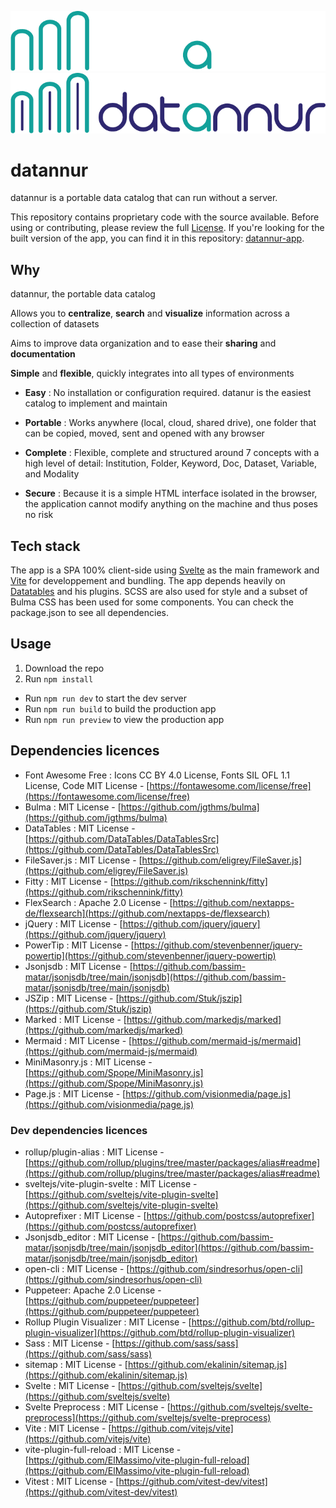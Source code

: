 ![datannur logo](./public/data/img/main_banner_dark.png#gh-dark-mode-only)
![datannur logo](./public/data/img/main_banner.png#gh-light-mode-only)

# datannur

datannur is a portable data catalog that can run without a server.

This repository contains proprietary code with the source available. Before using or contributing, please review the full [License](LICENSE.md).
If you're looking for the built version of the app, you can find it in this repository: [datannur-app](https://github.com/bassim-matar/datannur-app).


## Why

datannur, the portable data catalog

Allows you to **centralize**, **search** and **visualize** information across a collection of datasets

Aims to improve data organization and to ease their **sharing** and **documentation**

**Simple** and **flexible**, quickly integrates into all types of environments

- **Easy** :
  No installation or configuration required. datanur is the easiest catalog to implement and maintain

- **Portable** :
  Works anywhere (local, cloud, shared drive), one folder that can be copied, moved, sent and opened with any browser

- **Complete** :
  Flexible, complete and structured around 7 concepts with a high level of detail: Institution, Folder, Keyword, Doc, Dataset, Variable, and Modality

- **Secure** :
  Because it is a simple HTML interface isolated in the browser, the application cannot modify anything on the machine and thus poses no risk

## Tech stack

The app is a SPA 100% client-side using [Svelte](https://github.com/sveltejs/svelte) as the main framework
and [Vite](https://github.com/vitejs/vite) for developpement and bundling.
The app depends heavily on [Datatables](https://datatables.net) and his plugins.
SCSS are also used for style and a subset of Bulma CSS has been used for some components. You can check the package.json to see all dependencies.

## Usage

1. Download the repo
2. Run `npm install`

- Run `npm run dev` to start the dev server
- Run `npm run build` to build the production app
- Run `npm run preview` to view the production app

## Dependencies licences

- Font Awesome Free : Icons CC BY 4.0 License, Fonts SIL OFL 1.1 License, Code MIT License - [https://fontawesome.com/license/free](https://fontawesome.com/license/free)
- Bulma : MIT License - [https://github.com/jgthms/bulma](https://github.com/jgthms/bulma)
- DataTables : MIT License - [https://github.com/DataTables/DataTablesSrc](https://github.com/DataTables/DataTablesSrc)
- FileSaver.js : MIT License - [https://github.com/eligrey/FileSaver.js](https://github.com/eligrey/FileSaver.js)
- Fitty : MIT License - [https://github.com/rikschennink/fitty](https://github.com/rikschennink/fitty)
- FlexSearch : Apache 2.0 License - [https://github.com/nextapps-de/flexsearch](https://github.com/nextapps-de/flexsearch)
- jQuery : MIT License - [https://github.com/jquery/jquery](https://github.com/jquery/jquery)
- PowerTip : MIT License - [https://github.com/stevenbenner/jquery-powertip](https://github.com/stevenbenner/jquery-powertip)
- Jsonjsdb : MIT License - [https://github.com/bassim-matar/jsonjsdb/tree/main/jsonjsdb](https://github.com/bassim-matar/jsonjsdb/tree/main/jsonjsdb)
- JSZip : MIT License - [https://github.com/Stuk/jszip](https://github.com/Stuk/jszip)
- Marked : MIT License - [https://github.com/markedjs/marked](https://github.com/markedjs/marked)
- Mermaid : MIT License - [https://github.com/mermaid-js/mermaid](https://github.com/mermaid-js/mermaid)
- MiniMasonry.js : MIT License - [https://github.com/Spope/MiniMasonry.js](https://github.com/Spope/MiniMasonry.js)
- Page.js : MIT License - [https://github.com/visionmedia/page.js](https://github.com/visionmedia/page.js)

### Dev dependencies licences

- rollup/plugin-alias : MIT License - [https://github.com/rollup/plugins/tree/master/packages/alias#readme](https://github.com/rollup/plugins/tree/master/packages/alias#readme)
- sveltejs/vite-plugin-svelte : MIT License - [https://github.com/sveltejs/vite-plugin-svelte](https://github.com/sveltejs/vite-plugin-svelte)
- Autoprefixer : MIT License - [https://github.com/postcss/autoprefixer](https://github.com/postcss/autoprefixer)
- Jsonjsdb_editor : MIT License - [https://github.com/bassim-matar/jsonjsdb/tree/main/jsonjsdb_editor](https://github.com/bassim-matar/jsonjsdb/tree/main/jsonjsdb_editor)
- open-cli : MIT License - [https://github.com/sindresorhus/open-cli](https://github.com/sindresorhus/open-cli)
- Puppeteer: Apache 2.0 License - [https://github.com/puppeteer/puppeteer](https://github.com/puppeteer/puppeteer)
- Rollup Plugin Visualizer : MIT License - [https://github.com/btd/rollup-plugin-visualizer](https://github.com/btd/rollup-plugin-visualizer)
- Sass : MIT License - [https://github.com/sass/sass](https://github.com/sass/sass)
- sitemap : MIT License - [https://github.com/ekalinin/sitemap.js](https://github.com/ekalinin/sitemap.js)
- Svelte : MIT License - [https://github.com/sveltejs/svelte](https://github.com/sveltejs/svelte)
- Svelte Preprocess : MIT License - [https://github.com/sveltejs/svelte-preprocess](https://github.com/sveltejs/svelte-preprocess)
- Vite : MIT License - [https://github.com/vitejs/vite](https://github.com/vitejs/vite)
- vite-plugin-full-reload : MIT License - [https://github.com/ElMassimo/vite-plugin-full-reload](https://github.com/ElMassimo/vite-plugin-full-reload)
- Vitest : MIT License - [https://github.com/vitest-dev/vitest](https://github.com/vitest-dev/vitest)
